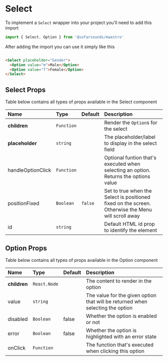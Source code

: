 # Select

To implement a `Select` wrapper into your project you'll need to add this import
```js
import { Select, Option } from '@sofarsounds/maestro'
```

After adding the import you can use it simply like this
```html

<Select placeholder="Gender">
  <Option value="m">Male</Option>
  <Option value="f">Female</Option>
</Select>
```

## Select Props

Table below contains all types of props available in the Select component  

| Name              | Type       | Default         | Description                      |
| :------------     | :-----     | :-------------- | :------------------------------- |
| **children**      | `Function` |                 | Render the `Option`s for the select
| **placeholder**   | `string`   |                 | The placeholder/label to display in the select field
| handleOptionClick | `Function` |                 | Optional funtion that's executed when selecting an option. Returns the options value
| positionFixed     | `Boolean`  | `false`         | Set to true when the Select is positioned fixed on the screen. Otherwise the Menu will scroll away
| id                | `string`   |                 | Default HTML id prop to identify the element

## Option Props

Table below contains all types of props available in the Option component  

| Name          | Type         | Default         | Description                      |
| :------------ | :-----       | :-------------- | :------------------------------- |
| **children**  | `React.Node` |                 | The content to render in the option
| value         | `string`     |                 | The value for the given option that will be returned when selecting the option
| disabled      | `Boolean`    | false           | Whether the option is enabled or not
| error         | `Boolean`    | false           | Whether the option is highlighted with an error state
| onClick       | `Function`   |                 | The function that's executed when clicking this option
